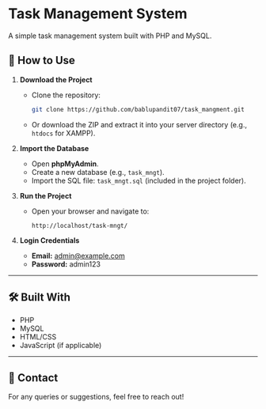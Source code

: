 # Task Management System

A simple task management system built with PHP and MySQL.

## 🚀 How to Use

1. **Download the Project**
   - Clone the repository:
     ```bash
     git clone https://github.com/bablupandit07/task_mangment.git
     ```
   - Or download the ZIP and extract it into your server directory (e.g., `htdocs` for XAMPP).

2. **Import the Database**
   - Open **phpMyAdmin**.
   - Create a new database (e.g., `task_mngt`).
   - Import the SQL file: `task_mngt.sql` (included in the project folder).

3. **Run the Project**
   - Open your browser and navigate to:
     ```
     http://localhost/task-mngt/
     ```

4. **Login Credentials**
   - **Email:** admin@example.com 
   - **Password:** admin123

---

## 🛠️ Built With

- PHP
- MySQL
- HTML/CSS
- JavaScript (if applicable)

---

## 📧 Contact

For any queries or suggestions, feel free to reach out!

